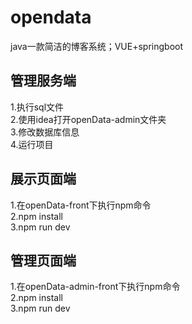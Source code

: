 # opendata
java一款简洁的博客系统；VUE+springboot<br>

管理服务端<br>
-
1.执行sql文件<br>
2.使用idea打开openData-admin文件夹<br>
3.修改数据库信息<br>
4.运行项目<br>

展示页面端<br>
-

1.在openData-front下执行npm命令<br>
2.npm install <br>
3.npm run dev<br>

管理页面端<br>
-

1.在openData-admin-front下执行npm命令<br>
2.npm install <br>
3.npm run dev<br>
